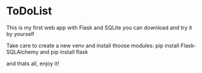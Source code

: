 # ToDoList

This is my first web app with Flask and SQLite
you can download and try it by yourself


Take care to create a new venv and install thoose modules: pip install Flask-SQLAlchemy and
pip install flask 

and thats all, enjoy it!
